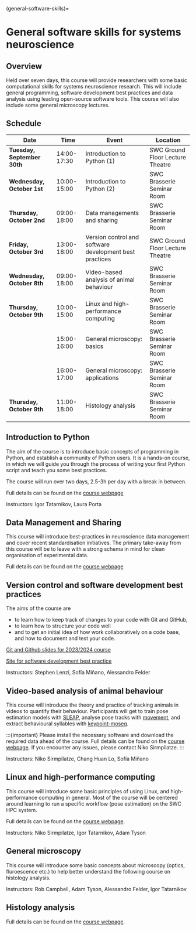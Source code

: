 (general-software-skills)=
# General software skills for systems neuroscience

## Overview
Held over seven days, this course will provide researchers with some basic computational skills for systems 
neuroscience research. This will include general programming, software development best practices and data analysis 
using leading open-source software tools. This course will also include some general microscopy lectures. 

## Schedule
| Date                       | Time           | Event                                                   | Location                           |
|----------------------------|----------------|---------------------------------------------------------|------------------------------------|
| **Tuesday, September 30th**| 14:00-17:30    | Introduction to Python (1)                              | SWC Ground Floor Lecture Theatre   |
| **Wednesday, October 1st** | 10:00-15:00    | Introduction to Python (2)                              | SWC Brasserie Seminar Room         |
| **Thursday, October 2nd**  | 09:00-18:00    | Data managements and sharing                            | SWC Brasserie Seminar Room         |
| **Friday, October 3rd**    | 13:00-18:00    | Version control and software development best practices | SWC Ground Floor Lecture Theatre   |
| **Wednesday, October 8th** | 09:00-18:00    | Video-based analysis of animal behaviour                | SWC Brasserie Seminar Room         |
| **Thursday, October 9th**  | 10:00-15:00    | Linux and high-performance computing                    | SWC Brasserie Seminar Room         |
|                            | 15:00-16:00    | General microscopy: basics                              | SWC Brasserie Seminar Room         |
|                            | 16:00-17:00    | General microscopy: applications                        | SWC Brasserie Seminar Room         |
| **Thursday, October 9th**  | 11:00-18:00    | Histology analysis                                      | SWC Brasserie Seminar Room         |


## Introduction to Python
The aim of the course is to introduce basic concepts of programming in Python, and establish a community of Python users. It is a hands-on course, in which we will guide you 
through the process of writing your first Python script and teach you some best practices.

The course will run over two days, 2.5-3h per day with a break in between.

Full details can be found on the [course webpage](https://software-skills.neuroinformatics.dev/courses/intro-software-dev.html)

Instructors: Igor Tatarnikov, Laura Porta

## Data Management and Sharing

 This course will introduce best-practices in neuroscience data management 
 and cover recent standardisation initiatives. The primary take-away from this course 
 will be to leave with a strong schema in mind for clean organisation of experimental data.

Full details can be found on the [course webpage](https://software-skills.neuroinformatics.dev/courses/data-management.html)

## Version control and software development best practices

The aims of the course are
* to learn how to keep track of changes to your code with Git and GitHub, 
* to learn how to structure your code well
* and to get an initial idea of how work collaboratively on a code base, and how to document and test your code.

[Git and Github slides for 2023/2024 course](https://docs.google.com/presentation/d/1HmTqmgB34deJILvPOQtwuaQR_iwGp5AwEwGf7tmx5hE/edit?usp=sharing)

[Site for software development best practice](collaborative-coding)

Instructors: Stephen Lenzi, Sofía Miñano, Alessandro Felder

## Video-based analysis of animal behaviour

This course will introduce the theory and practice of tracking animals in videos to quantify their behaviour.
Participants will get to train pose estimation models
with [SLEAP](https://sleap.ai/), analyse pose tracks
with [movement](https://movement.neuroinformatics.dev/), and extract behavioural syllables with [keypoint-moseq](https://keypoint-moseq.readthedocs.io/en/latest/index.html). 

:::{important}
Please install the necessary software and download the required data ahead of the course. Full details can be found on the [course webpage](video-analysis). If you encounter any issues, please contact Niko Sirmpilatze.
:::

Instructors: Niko Sirmpilatze, Chang Huan Lo, Sofía Miñano

## Linux and high-performance computing
This course will introduce some basic principles of using Linux, and high-performance computing in general. Most of 
the course will be centered around learning to run a specific workflow (pose estimation) on the SWC HPC system. 

Full details can be found on the [course webpage](hpc-behaviour).

Instructors: Niko Sirmpilatze, Igor Tatarnikov, Adam Tyson

## General microscopy
This course will introduce some basic concepts about microscopy (optics, fluroescence etc.) to help better understand 
the following course on histology analysis.

Instructors: Rob Campbell, Adam Tyson, Alessandro Felder, Igor Tatarnikov


## Histology analysis

Full details can be found on the [course webpage](https://brainglobe.info/community/courses/scheduled/oct-2024/index.html).
